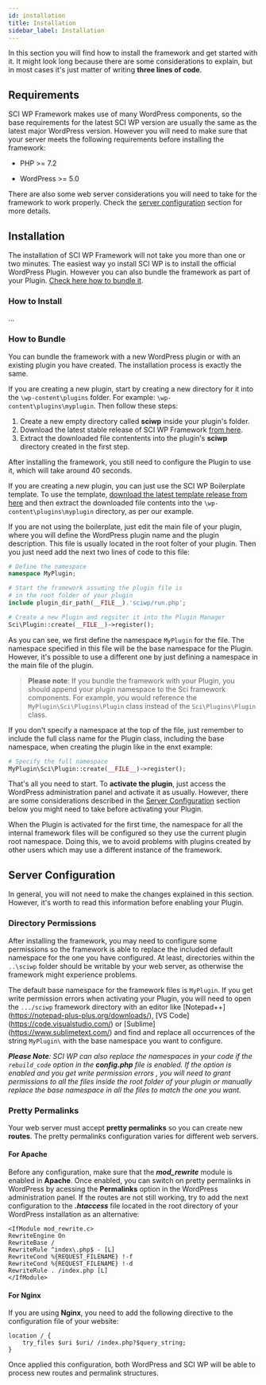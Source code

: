 ```yaml
---
id: installation
title: Installation
sidebar_label: Installation
---
```


In this section you will find how to install the framework and get started with it. It might look long because there are some considerations to explain, but in most cases it's just matter of writing **three lines of code**.

## Requirements

SCI WP Framework makes use of many WordPress components, so the base requirements for the latest SCI WP version are usually the same as the latest major WordPress version. However you will need to make sure that your server meets the following requirements before installing the framework:

* PHP >= 7.2

* WordPress >= 5.0

There are also some web server considerations you will need to take for the framework to work properly. Check the [server configuration](#server-configuration) section for more details.


## Installation

The installation of SCI WP Framework will not take you more than one or two minutes. The easiest way yo install SCI WP is to install the official WordPress Plugin. However you can also bundle the framework as part of your Plugin. [Check here how to bundle it](#how-to-bundle).

### How to Install

...


### How to Bundle


You can bundle the framework with a new WordPress plugin or with an existing plugin you have created. The installation process is exactly the same.

If you are creating a new plugin, start by creating a new directory for it into the ```\wp-content\plugins``` folder. For example: ```\wp-content\plugins\myplugin```. Then follow these steps:

1. Create a new empty directory called **sciwp** inside your plugin's folder.
2. Download the latest stable release of SCI WP Framework [from here](https://github.com/sciwp/sciwp-framework/releases).
3. Extract the downloaded file contentents into the plugin's **sciwp** directory created in the first step.

After installing the framework, you still need to configure the Plugin to use it, which will take around 40 seconds.

If you are creating a new plugin, you can just use the SCI WP Boilerplate template. To use the template, [download the latest template release from here](https://github.com/sciwp/sciwp-boilerplate/releases) and then extract the downloaded file contents into the ```\wp-content\plugins\myplugin``` directory, as per our example.

If you are not using the boilerplate, just edit the main file of your plugin, where you will define the WordPress plugin name and the plugin description. This file is usually located in the root folter of your plugin. Then you just need add the next two lines of code to this file:

```php
# Define the namespace
namespace MyPlugin;

# Start the framework assuming the plugin file is 
# in the root folder of your plugin
include plugin_dir_path(__FILE__).'sciwp/run.php';

# Create a new Plugin and regsiter it into the Plugin Manager
Sci\Plugin::create(__FILE__)->register();
```
As you can see, we first define the namespace `MyPlugin` for the file. The namespace specified in this file will be the base namespace for the Plugin. However, it's possible to use a different one by just defining a namespace in the main file of the plugin.

> **Please note**: If you bundle the framework with your Plugin,
> you should append your plugin namespace to the Sci framework components.
> For example, you would reference the `MyPlugin\Sci\Plugins\Plugin` class instead of the `Sci\Plugins\Plugin` class.

If you don't specify a namespace at the top of the file, just remember to include the full class name for the Plugin class, including the base namespace, when creating the plugin like in the enxt example:

```php
# Specify the full namespace
MyPlugin\Sci\Plugin::create(__FILE__)->register();
```

That's all you need to start. To **activate the plugin**, just access the WordPress administration panel and activate it as usually. However, there are some considerations described in the [Server Configuration](#server-configuration) section below you might need to take before activating your Plugin.

When the Plugin is activated for the first time, the namespace for all the internal framework files will be configured so they use the current plugin root namespace. Doing this, we to avoid problems with plugins created by other users which may use a different instance of the framework.


## Server Configuration
In general, you will not need to make the changes explained in this section. However, it's worth to read this information before enabling your Plugin.

### Directory Permissions

After installing the framework, you may need to configure some permissions so the framework is able to replace the included default namespace for the one you have configured. At least, directories within the ```..\sciwp``` folder should be writable by your web server, as otherwise the framework might experience problems.

The default base namespace for the framework files is ```MyPlugin```. If you get write permission errors when activating your Plugin, you will need to open the `.../sciwp` framework directory with an editor like [Notepad++] (https://notepad-plus-plus.org/downloads/), [VS Code] (https://code.visualstudio.com/) or [Sublime] (https://www.sublimetext.com/) and find and replace all occurrences of the string ```MyPlugin\``` with the base namespace you want to configure.

_**Please Note**: SCI WP can also replace the namespaces in your code if the `rebuild_code` option in the **config.php** file is enabled. If the option is enabled and you get write permission errors , you will need to grant permissions to all the files inside the root folder of your plugin or manually replace the base namespace in all the files to match the one you want._

### Pretty Permalinks

Your web server must accept **pretty permalinks** so you can create new **routes**. The pretty permalinks configuration varies for different web servers.

#### For Apache

Before any configuration, make sure that the **_mod_rewrite_** module is enabled in **Apache**. Once enabled, you can switch on pretty permalinks in WordPress by acessing the **Permalinks** option in the WordPress administration panel. If the routes are not still working, try to add the next configuration to the **_.htaccess_** file located in the root directory of your WordPress installation as an alternative:

```
<IfModule mod_rewrite.c>
RewriteEngine On
RewriteBase /
RewriteRule ^index\.php$ - [L]
RewriteCond %{REQUEST_FILENAME} !-f
RewriteCond %{REQUEST_FILENAME} !-d
RewriteRule . /index.php [L]
</IfModule>
```

#### For Nginx

If you are using **Nginx**, you need to add the following directive to the configuration file of your website:

```
location / {
    try_files $uri $uri/ /index.php?$query_string;
}
```

Once applied this configuration, both WordPress and SCI WP will be able to process new routes and permalink structures.